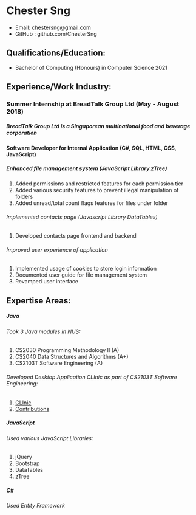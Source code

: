 # Chester Sng

* Email: chestersng@gmail.com
* GitHub : github.com/ChesterSng

## Qualifications/Education:
* Bachelor of Computing (Honours) in Computer Science 2021 

## Experience/Work Industry:

### Summer Internship at BreadTalk Group Ltd (May - August 2018)
##### BreadTalk Group Ltd is a Singaporean multinational food and beverage corporation

#### Software Developer for Internal Application (C#, SQL, HTML, CSS, JavaScript)
##### Enhanced file management system (JavaScript Library zTree)
1.  Added permissions and restricted features for each permission tier
2.  Added various security features to prevent illegal manipulation of folders
3.  Added unread/total count flags features for files under folder
###### Implemented contacts page (Javascript Library DataTables)
1. Developed contacts page frontend and backend
###### Improved user experience of application
1. Implemented usage of cookies to store login information
2. Documented user guide for file management system
3. Revamped user interface

## Expertise Areas: 

##### Java

###### Took 3 Java modules in NUS: 
1. CS2030 Programming Methodology II (A)
2. CS2040 Data Structures and Algorithms (A+)
3. CS2103T Software Engineering (A)
    
###### Developed Desktop Application CLInic as part of CS2103T Software Engineering:
1. [CLInic](https://github.com/CS2103-AY1819S1-W16-4/main)
2. [Contributions](https://cs2103-ay1819s1-w16-4.github.io/main/team/chestersng.html)
    
##### JavaScript

###### Used various JavaScript Libraries: 
1. jQuery
2. Bootstrap
3. DataTables
4. zTree

##### C#

###### Used Entity Framework


    





